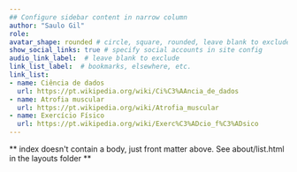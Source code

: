 ```yaml
---
## Configure sidebar content in narrow column
author: "Saulo Gil"
role: 
avatar_shape: rounded # circle, square, rounded, leave blank to exclude
show_social_links: true # specify social accounts in site config
audio_link_label:  # leave blank to exclude
link_list_label:  # bookmarks, elsewhere, etc.
link_list:
- name: Ciência de dados
  url: https://pt.wikipedia.org/wiki/Ci%C3%AAncia_de_dados
- name: Atrofia muscular
  url: https://pt.wikipedia.org/wiki/Atrofia_muscular
- name: Exercício Físico
  url: https://pt.wikipedia.org/wiki/Exerc%C3%ADcio_f%C3%ADsico
---
```


** index doesn't contain a body, just front matter above.
See about/list.html in the layouts folder **
